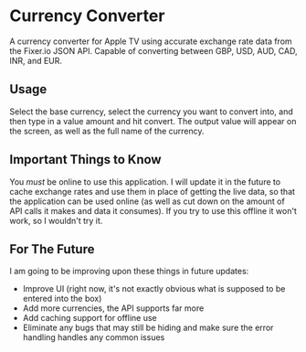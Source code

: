 # Currency Converter
A currency converter for Apple TV using accurate exchange rate data from the Fixer.io JSON API. Capable of converting between GBP, USD, AUD, CAD, INR, and EUR.

## Usage
Select the base currency, select the currency you want to convert into, and then type in a value amount and hit convert. The output value will appear on the screen, as well as the full name of the currency.

## Important Things to Know
You *must* be online to use this application. I will update it in the future to cache exchange rates and use them in place of getting the live data, so that the application can be used online (as well as cut down on the amount of API calls it makes and data it consumes). If you try to use this offline it won't work, so I wouldn't try it.

## For The Future
I am going to be improving upon these things in future updates:
- Improve UI (right now, it's not exactly obvious what is supposed to be entered into the box)
- Add more currencies, the API supports far more
- Add caching support for offline use
- Eliminate any bugs that may still be hiding and make sure the error handling handles any common issues
